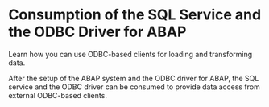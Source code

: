 <!-- loio6ac9ec8dd35a4ccc9dab42bfce6c21b6 -->

# Consumption of the SQL Service and the ODBC Driver for ABAP

Learn how you can use ODBC-based clients for loading and transforming data.

After the setup of the ABAP system and the ODBC driver for ABAP, the SQL service and the ODBC driver can be consumed to provide data access from external ODBC-based clients.

